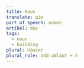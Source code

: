 ```yaml
---
title: Haus
translate: дім
part_of_speech: nomen
artikel: das
tags:
  - noun
  - building
plural: Häuser
plural_rule: add umlaut + n
---
```

